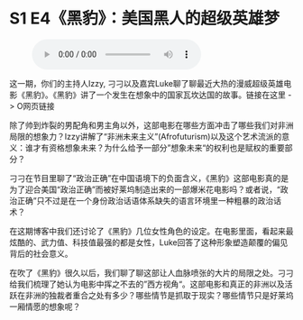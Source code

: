 # S1 E4《黑豹》：美国黑人的超级英雄梦

<figure>
    <figcaption></figcaption>
    <audio
        controls
        src="./audio.mp3">
            Your browser does not support the
            <code>audio</code> element.
    </audio>
</figure>

<p>这一期，你们的主持人Izzy, 刁刁以及嘉宾Luke聊了聊最近大热的漫威超级英雄电影《黑豹》。《黑豹》讲了一个发生在想象中的国家瓦坎达国的故事。链接在这里 -&gt; O网页链接</p>
<p>除了帅到炸裂的男配角和男主角以外，这部电影在哪些方面冲击了哪些我们对非洲局限的想象力？Izzy讲解了“非洲未来主义”(Afrofuturism)以及这个艺术流派的意义：谁才有资格想象未来？为什么给予一部分”想象未来“的权利也是赋权的重要部分？</p>
<p>刁刁在节目里聊了“政治正确”在中国语境下的负面含义，《黑豹》这部电影真的是为了迎合美国“政治正确”而被好莱坞制造出来的一部爆米花电影吗？或者说，“政治正确”只不过是在一个身份政治话语体系缺失的语言环境里一种粗暴的政治话术？</p>
<p>在这期博客中我们还讨论了《黑豹》几位女性角色的设定。在电影里面，看起来最炫酷的、武力值、科技值最强的都是女性，Luke回答了这种形象塑造颠覆的偏见背后的社会意义。</p>
<p>在吹了《黑豹》很久以后，我们聊了聊这部让人血脉喷张的大片的局限之处。刁刁给我们梳理了她认为电影中挥之不去的”西方视角“。这部电影和真正的非洲以及活跃在非洲的独裁者重合之处有多少？哪些情节是抓取于现实？哪些情节只是好莱坞一厢情愿的想象呢？</p>
